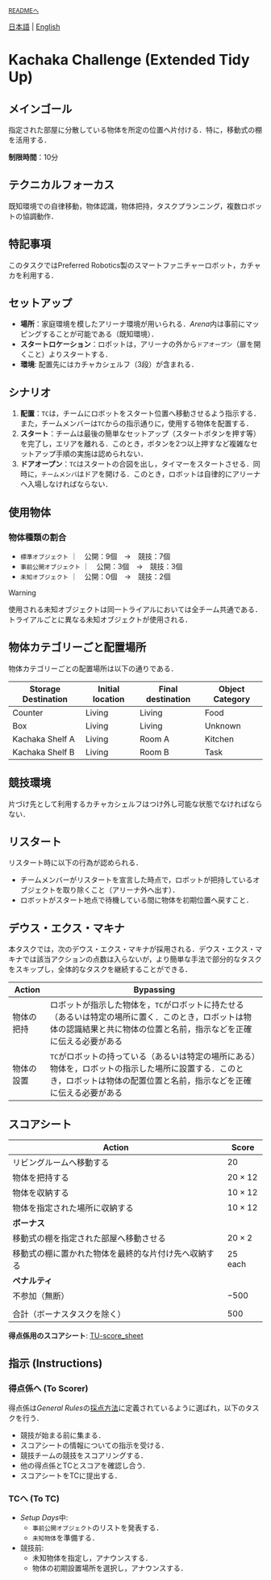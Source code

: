 <sub>[READMEへ](../../README.md)</sub>

[日本語](./tu_ja.md) | [English](./tu_en.md)

# Kachaka Challenge (Extended Tidy Up)

## メインゴール

指定された部屋に分散している物体を所定の位置へ片付ける．特に，移動式の棚を活用する．

**制限時間**：10分

## テクニカルフォーカス

既知環境での自律移動，物体認識，物体把持，タスクプランニング，複数ロボットの協調動作．

## 特記事項

このタスクではPreferred Robotics製のスマートファニチャーロボット，カチャカを利用する．

## セットアップ

- **場所**：家庭環境を模したアリーナ環境が用いられる．*Arena*内は事前にマッピングすることが可能である（既知環境）．
- **スタートロケーション**：ロボットは，アリーナの外から`ドアオープン`（扉を開くこと）よりスタートする．
- **環境**: 配置先にはカチャカシェルフ（3段）が含まれる．

## シナリオ

1. **配置**：`TC`は，チームにロボットをスタート位置へ移動させるよう指示する．また，チームメンバーは`TC`からの指示通りに，使用する物体を配置する．
1. **スタート**：チームは最後の簡単なセットアップ（スタートボタンを押す等）を完了し，エリアを離れる．このとき，ボタンを2つ以上押すなど複雑なセットアップ手順の実施は認められない．
1. **ドアオープン**：`TC`はスタートの合図を出し，タイマーをスタートさせる．同時に，`チームメンバ`はドアを開ける．このとき，ロボットは自律的にアリーナへ入場しなければならない．

## 使用物体


### 物体種類の割合

- `標準オブジェクト`     ｜　公開：9個　→　競技：7個
- `事前公開オブジェクト` ｜　公開：3個　→　競技：3個
- `未知オブジェクト`     ｜　公開：0個　→　競技：2個

> [!WARNING]
> 使用される未知オブジェクトは同一トライアルにおいては全チーム共通である．トライアルごとに異なる未知オブジェクトが使用される．

## 物体カテゴリーごと配置場所

物体カテゴリーごとの配置場所は以下の通りである．

| Storage Destination | Initial location | Final destination |  Object Category |
| ------------------|------- | ------ | ------------ |
| Counter           | Living | Living | Food         |
| Box​               | Living | Living | Unknown      |
| Kachaka Shelf A   | Living | Room A | Kitchen ​     |
| Kachaka Shelf B   | Living | Room B | Task​         |

## 競技環境

片づけ先として利用するカチャカシェルフはつけ外し可能な状態でなければならない．

## リスタート

リスタート時に以下の行為が認められる．

- チームメンバーがリスタートを宣言した時点で，ロボットが把持しているオブジェクトを取り除くこと（アリーナ外へ出す）．
- ロボットがスタート地点で待機している間に物体を初期位置へ戻すこと．

## デウス・エクス・マキナ

本タスクでは，次のデウス・エクス・マキナが採用される．デウス・エクス・マキナでは該当アクションの点数は入らないが，より簡単な手法で部分的なタスクをスキップし，全体的なタスクを継続することができる．

|Action|Bypassing|
|------|---------|
| 物体の把持 | ロボットが指示した物体を，`TC`がロボットに持たせる（あるいは特定の場所に置く．このとき，ロボットは物体の認識結果と共に物体の位置と名前，指示などを正確に伝える必要がある |
| 物体の設置 | `TC`がロボットの持っている（あるいは特定の場所にある）物体を，ロボットの指示した場所に設置する．このとき，ロボットは物体の配置位置と名前，指示などを正確に伝える必要がある |

## スコアシート

| Action                                              | Score          |
| --------------------------------------------------- | -----          |
| リビングルームへ移動する                                | $20$           |
| 物体を把持する                                        | $20 \times 12$ |
| 物体を収納する                                        | $10 \times 12$ |
| 物体を指定された場所に収納する                           | $10 \times 12$ |
| **ボーナス**                                         |                |
| 移動式の棚を指定された部屋へ移動させる                    | $20 \times 2$  |
| 移動式の棚に置かれた物体を最終的な片付け先へ収納する        | $25$ each       |
| **ペナルティ**                                       |                 |
| 不参加（無断）                                        | $-500$         |
|                                                    |               |
| 合計（ボーナスタスクを除く）                            | $500$          |

**得点係用のスコアシート**: [TU-score_sheet](./doc/RCJ2025_OPL_TU-score_sheet.pdf)

## 指示 (Instructions)

### 得点係へ (To Scorer)

得点係は*General Rules*の[採点方法](./gr_ja.md#採点方法scoring-system)に定義されているように選ばれ，以下のタスクを行う．

- 競技が始まる前に集まる．
- スコアシートの情報についての指示を受ける．
- 競技チームの競技をスコアリングする．
- 他の得点係とTCとスコアを確認し合う．
- スコアシートをTCに提出する．

### TCへ (To TC)

- *Setup Days*中:
  - `事前公開オブジェクト`のリストを発表する．
  - `未知物体`を準備する．
- 競技前:
  - 未知物体を指定し，アナウンスする．
  - 物体の初期設置場所を選択し，アナウンスする．
